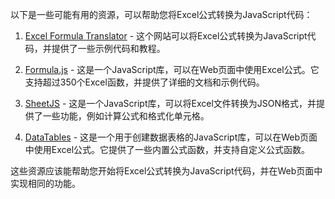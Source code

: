 以下是一些可能有用的资源，可以帮助您将Excel公式转换为JavaScript代码：

1. [Excel Formula Translator](https://excelformulatranslator.com/) - 这个网站可以将Excel公式转换为JavaScript代码，并提供了一些示例代码和教程。

2. [Formula.js](https://formula.js.org/) - 这是一个JavaScript库，可以在Web页面中使用Excel公式。它支持超过350个Excel函数，并提供了详细的文档和示例代码。

3. [SheetJS](https://sheetjs.com/) - 这是一个JavaScript库，可以将Excel文件转换为JSON格式，并提供了一些功能，例如计算公式和格式化单元格。

4. [DataTables](https://datatables.net/extensions/formulas/) - 这是一个用于创建数据表格的JavaScript库，可以在Web页面中使用Excel公式。它提供了一些内置公式函数，并支持自定义公式函数。

这些资源应该能帮助您开始将Excel公式转换为JavaScript代码，并在Web页面中实现相同的功能。